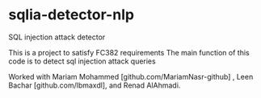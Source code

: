 # sqlia-detector-nlp
SQL injection attack detector

This is a project to satisfy FC382 requirements 
The main function of this code is to detect sql injection attack queries 

Worked with 
Mariam Mohammed [github.com/MariamNasr-github] , Leen Bachar [github.com/lbmaxdl], and Renad AlAhmadi.
